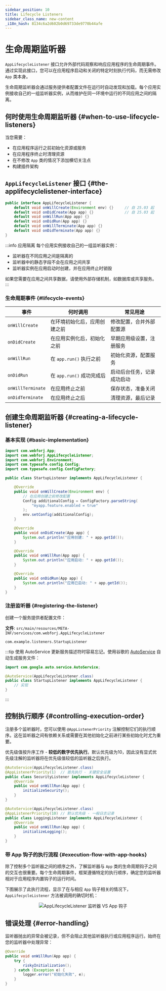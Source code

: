 ```yaml
---
sidebar_position: 10
title: Lifecycle Listeners
sidebar_class_name: new-content
_i18n_hash: 8134c6a2d602b0d69733de9770b44afe
---
```

<!-- vale off -->
# 生命周期监听器 <DocChip chip='since' label='25.02' />
<!-- vale on -->

`AppLifecycleListener` 接口允许外部代码观察和响应应用程序的生命周期事件。通过实现此接口，您可以在应用程序启动和关闭的特定时刻执行代码，而无需修改 `App` 类本身。

生命周期监听器会通过服务提供者配置文件在运行时自动发现和加载。每个应用实例接收自己的一组监听器实例，从而维护在同一环境中运行的不同应用之间的隔离。

## 何时使用生命周期监听器 {#when-to-use-lifecycle-listeners}

当您需要：

- 在应用程序运行之前初始化资源或服务
- 在应用程序终止时清理资源
- 在不修改 `App` 类的情况下添加横切关注点
- 构建插件架构

## `AppLifecycleListener` 接口 {#the-applifecyclelistener-interface}

```java title="AppLifecycleListener.java"
public interface AppLifecycleListener {
    default void onWillCreate(Environment env) {}     // 自 25.03 起
    default void onDidCreate(App app) {}              // 自 25.03 起
    default void onWillRun(App app) {}
    default void onDidRun(App app) {}
    default void onWillTerminate(App app) {}
    default void onDidTerminate(App app) {}
}
```

:::info 应用隔离
每个应用实例接收自己的一组监听器实例：

- 监听器在不同应用之间是隔离的
- 监听器中的静态字段不会在应用之间共享
- 监听器实例在应用启动时创建，并在应用终止时销毁

如果您需要在应用之间共享数据，请使用外部存储机制，如数据库或共享服务。
:::

### 生命周期事件 {#lifecycle-events}

| 事件                | 何时调用                                               | 常见用途                                           |
| ------------------- | ----------------------------------------------------- | -------------------------------------------------- |
| `onWillCreate`&nbsp;<DocChip chip='since' label='25.03' /> | 在环境初始化后，应用创建之前                      | 修改配置，合并外部配置源                           |
| `onDidCreate`&nbsp;<DocChip chip='since' label='25.03' />  | 在应用实例化后，初始化之前                        | 早期应用级设置，注册服务                           |
| `onWillRun`       | 在 `app.run()` 执行之前                              | 初始化资源，配置服务                               |
| `onDidRun`        | 在 `app.run()` 成功完成后                            | 启动后台任务，记录成功启动                         |
| `onWillTerminate` | 在应用终止之前                                      | 保存状态，准备关闭                                 |
| `onDidTerminate`  | 在应用终止之后                                      | 清理资源，最后记录                                 |

## 创建生命周期监听器 {#creating-a-lifecycle-listener}

### 基本实现 {#basic-implementation}

```java title="StartupListener.java"
import com.webforj.App;
import com.webforj.AppLifecycleListener;
import com.webforj.Environment;
import com.typesafe.config.Config;
import com.typesafe.config.ConfigFactory;

public class StartupListener implements AppLifecycleListener {

    @Override
    public void onWillCreate(Environment env) {
        // 在应用创建之前修改配置
        Config additionalConfig = ConfigFactory.parseString(
            "myapp.feature.enabled = true"
        );
        env.setConfig(additionalConfig);
    }

    @Override
    public void onDidCreate(App app) {
        System.out.println("应用创建: " + app.getId());
    }

    @Override
    public void onWillRun(App app) {
        System.out.println("应用启动: " + app.getId());
    }

    @Override
    public void onDidRun(App app) {
        System.out.println("应用已启动: " + app.getId());
    }
}
```

### 注册监听器 {#registering-the-listener}

创建一个服务提供者配置文件：

**文件**: `src/main/resources/META-INF/services/com.webforj.AppLifecycleListener`

```
com.example.listeners.StartupListener
```

:::tip 使用 AutoService
更新服务描述符时容易忘记。使用谷歌的 [AutoService](https://github.com/google/auto/blob/main/service/README.md) 自动生成服务文件：

```java title="StartupListener.java"
import com.google.auto.service.AutoService;

@AutoService(AppLifecycleListener.class)
public class StartupListener implements AppLifecycleListener {
    // 实现
}
```
:::

## 控制执行顺序 {#controlling-execution-order}

注册多个监听器时，您可以使用 `@AppListenerPriority` 注解控制它们的执行顺序。这在监听器之间有依赖关系或需要在其他初始化之前进行某些初始化时尤为重要。

优先级值按升序工作 - **较低的数字优先执行**。默认优先级为10，因此没有显式优先级注解的监听器将在优先级值较低的监听器之后执行。

```java title="SecurityListener.java"
@AutoService(AppLifecycleListener.class)
@AppListenerPriority(1)  // 首先执行 - 关键安全设置
public class SecurityListener implements AppLifecycleListener {
    @Override
    public void onWillRun(App app) {
        initializeSecurity();
    }
}

@AutoService(AppLifecycleListener.class)
@AppListenerPriority(10) // 默认优先级 - 一般日志记录
public class LoggingListener implements AppLifecycleListener {
    @Override
    public void onWillRun(App app) {
        initializeLogging();
    }
}
```

### 带 App 钩子的执行流程 {#execution-flow-with-app-hooks}

除了控制多个监听器之间的顺序之外，了解监听器与 `App` 类的生命周期钩子之间的交互也很重要。每个生命周期事件，框架遵循特定的执行顺序，确定您的监听器相对于应用程序内置钩子的运行时间。

下图展示了此执行流程，显示了在与相应 `App` 钩子相关的情况下，`AppLifecycleListener` 方法被调用的确切时机： 

<div align="center">

![AppLifecycleListener 监听器 VS `App` 钩子](/img/lifecycle-listeners.svg)

</div>


## 错误处理 {#error-handling}

监听器抛出的异常会被记录，但不会阻止其他监听器执行或应用程序运行。始终在您的监听器中处理异常：

```java title="错误处理示例"
@Override
public void onWillRun(App app) {
    try {
        riskyInitialization();
    } catch (Exception e) {
        logger.error("初始化失败", e);
    }
}
```
